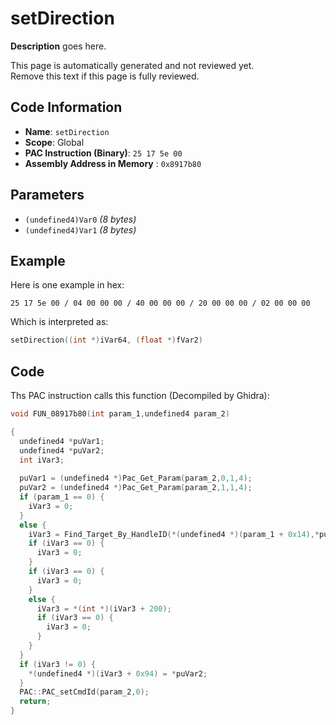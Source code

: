 # setDirection

**Description** goes here.

This page is automatically generated and not reviewed yet.<br>Remove this text if this page is fully reviewed.

## Code Information

- **Name**: `setDirection`
- **Scope**: Global
- **PAC Instruction (Binary)**: `25 17 5e 00`
- **Assembly Address in Memory** : `0x8917b80`

## Parameters

- `(undefined4)Var0` *(8 bytes)*
- `(undefined4)Var1` *(8 bytes)*

## Example

Here is one example in hex:

```25 17 5e 00 / 04 00 00 00 / 40 00 00 00 / 20 00 00 00 / 02 00 00 00```

Which is interpreted as:

```c
setDirection((int *)iVar64, (float *)fVar2)
```

## Code

Ths PAC instruction calls this function (Decompiled by Ghidra):

```c
void FUN_08917b80(int param_1,undefined4 param_2)

{
  undefined4 *puVar1;
  undefined4 *puVar2;
  int iVar3;
  
  puVar1 = (undefined4 *)Pac_Get_Param(param_2,0,1,4);
  puVar2 = (undefined4 *)Pac_Get_Param(param_2,1,1,4);
  if (param_1 == 0) {
    iVar3 = 0;
  }
  else {
    iVar3 = Find_Target_By_HandleID(*(undefined4 *)(param_1 + 0x14),*puVar1,1);
    if (iVar3 == 0) {
      iVar3 = 0;
    }
    if (iVar3 == 0) {
      iVar3 = 0;
    }
    else {
      iVar3 = *(int *)(iVar3 + 200);
      if (iVar3 == 0) {
        iVar3 = 0;
      }
    }
  }
  if (iVar3 != 0) {
    *(undefined4 *)(iVar3 + 0x94) = *puVar2;
  }
  PAC::PAC_setCmdId(param_2,0);
  return;
}
```

